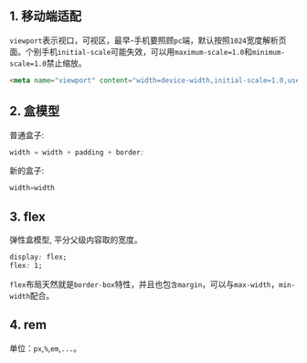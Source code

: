 ## 1. 移动端适配

```viewport```表示视口，可视区，最早-手机要照顾```pc```端，默认按照```1024```宽度解析页面。个别手机```initial-scale```可能失效，可以用```maximum-scale=1.0```和```minimum-scale=1.0```禁止缩放。

```html
<meta name="viewport" content="width=device-width,initial-scale=1.0,user-scaleable=no,maximum-scale=1.0,minimum-scale=1.0" />
```

## 2. 盒模型

普通盒子:

```s
width = width + padding + border;
```

新的盒子:

```s
width=width
```

## 3. flex

弹性盒模型, 平分父级内容取的宽度。

```css
display: flex;
flex: 1;
```

```flex```布局天然就是```border-box```特性，并且也包```含margin```，可以与```max-width```，```min-width```配合。

## 4. rem

单位：```px```,```%```,```em```,```...```。
